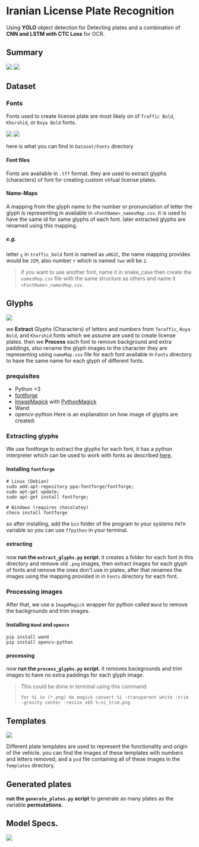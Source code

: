 # Iranian License Plate Recognition

Using **YOLO** object detection for Detecting plates and a combination of **CNN and LSTM with CTC Loss** for OCR.

## Summary

![](Assets/YoLo.png)
![](Assets/CNN_LSTM_CTC.png)


## Dataset

### Fonts

Fonts used to create license plate are most likely on of `Traffic Bold`, `Khorshid`, or `Roya Bold` fonts.

![](Assets/license_plate_fonts1.png)
![](Assets/license_plate_fonts2.png)

here is what you can find in `Dataset/Fonts` directory

#### Font files

Fonts are available in `.tff` format. they are used to extract glyphs (characters) of font for creating custom virtual license plates.

#### Name-Maps

A mapping from the glyph name to the number or pronunciation of letter the glyph is representing in available in `<FontName>_namesMap.csv`. it is used to have the same id for same glyphs of each font. later extracted glyphs are renamed using this mapping.

##### e.g.

letter `ج` in `traffic_bold` font is named as `u062C`, the name mapping provides would be `JIM`, also number `۲` which is named `two` will be `2`.

> if you want to use another font, name it in snake_case then create the `namesMap.csv` file with the same structure as others and name it `<FontName>_namesMap.csv`.

## Glyphs

![](Assets/extracting_and_processing_glyphs.png)

we **Extract** Glyphs (Characters) of letters and numbers from `Teraffic`, `Roya Bold`, and `Khorshid` fonts which we assume are used to create license plates. then we **Process** each font to remove background and extra paddings, also rename the glyph images to the character they are representing using `nameMap.csv` file for each font available in `Fonts` directory to have the same name for each glyph of different fonts.

### prequisites

- Python +3
- [fontforge](https://github.com/fontforge/fontforge)
- [ImageMagick](https://github.com/ImageMagick/ImageMagick) with  [PythonMagick](https://github.com/ImageMagick/PythonMagick)
- Wand
- opencv-python
Here is an explanation on how image of glyphs are created:

### Extracting glyphs

We use fontforge to extract the glyphs for each font, it has a python interpreter which can be used to work with fonts as described [here](http://fontforge.github.io/en-US/documentation/scripting/python/#Glyph).

#### Installing `fontforge`

```shell
# Linux (Debian)
sudo add-apt-repository ppa:fontforge/fontforge;
sudo apt-get update;
sudo apt-get install fontforge;

# Windows (requires chocolatey)
choco install fontforge
```

so after installing, add the `bin` folder of the program to your systems `PATH` variable so you can use `ffpython` in your terminal.

#### extracting

now **run the `extract_glyphs.py` script**. it creates a folder for each font in this directory and remove old `.png` images, then extract images for each glyph of fonts and remove the ones don't use in plates, after that renames the images using the mapping provided in in `Fonts` directory for each font.

### Processing images

After that, we use a `ImageMagick` wrapper for python called `Wand` to remove the backgrounds and trim images.

#### Installing `Wand` and `opencv`

```shell
pip install wand
pip install opencv-python
```
#### processing

now **run the `process_glyphs.py` script**. it removes backgrounds and trim images to have no extra paddings for each glyph image.

> This could be done in terminal using this command:
>
> `for %i in (*.png) do magick convert %i -transparent white -trim -gravity center -resize x65 %~ni_trim.png`


## Templates

![](Assets/plate_templates.png)

Different plate templates are used to represent the functionality and origin of the vehicle. you can find the images of these templates with numbers and letters removed, and a `psd` file containing all of these images in the `Templates` directory.

## Generated plates
**run the `generate_plates.py` script** to generate as many plates as the variable **permutations**.


## Model Specs.

![](https://camo.githubusercontent.com/c756a5d464b9189f0ed72e3b156898c5e056d5f5/687474703a2f2f63732e636d752e6564752f7e79756e7469616e642f4f43522d322e6a7067)
